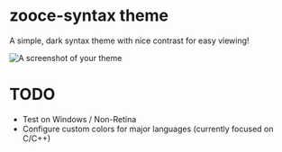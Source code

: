 # zooce-syntax theme

A simple, dark syntax theme with nice contrast for easy viewing!

![A screenshot of your theme](https://cloud.githubusercontent.com/assets/5490155/8636960/cab1d08c-2830-11e5-949e-5e4588899026.jpg)

# TODO
- Test on Windows / Non-Retina
- Configure custom colors for major languages (currently focused on C/C++)
